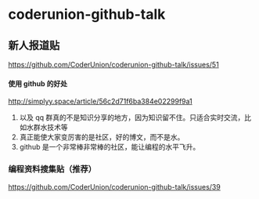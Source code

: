# coderunion-github-talk



## 新人报道贴

https://github.com/CoderUnion/coderunion-github-talk/issues/51


#### 使用 github 的好处
http://simplyy.space/article/56c2d71f6ba384e02299f9a1

1. 以及 qq 群真的不是知识分享的地方，因为知识留不住。只适合实时交流，比如水群水技术等
2. 真正能使大家变厉害的是社区，好的博文，而不是水。
3. github 是一个非常棒非常棒的社区，能让编程的水平飞升。

### 编程资料搜集贴（推荐）



https://github.com/CoderUnion/coderunion-github-talk/issues/39

